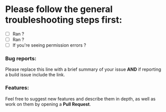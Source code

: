 # Please follow the general troubleshooting steps first:

- [ ] Ran ?
- [ ] Ran ?
- [ ] If you're seeing permission errors ?

<!-- You can erase any parts of this template not applicable to your Issue. -->

### Bug reports:

Please replace this line with a brief summary of your issue **AND** if reporting a build issue include the link.

### Features:

Feel free to suggest new features and describe them in depth, as well as work on them by opening a **Pull Request**.
